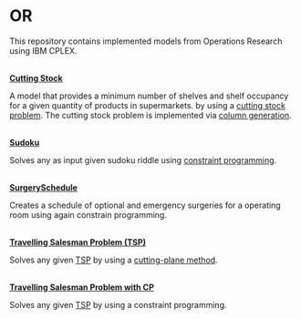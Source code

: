 # OR
This repository contains implemented models from Operations Research using IBM CPLEX.
<br />
<br />

[**Cutting Stock**](CuttingStock)

A model that provides a minimum number of shelves and shelf occupancy for a given quantity of products in supermarkets. by using a [cutting stock problem](https://en.wikipedia.org/wiki/Cutting_stock_problem). The cutting stock problem is implemented via [column generation](https://en.wikipedia.org/wiki/Column_generation).
<br />
<br />

[**Sudoku**](Sudoku)

Solves any as input given sudoku riddle using [constraint programming](https://developer.ibm.com/docloud/documentation/optimization-modeling/cp/).
<br />
<br />

[**SurgerySchedule**](SurgerySchedule)

Creates a schedule of optional and emergency surgeries for a operating room using again constrain programming.
<br />
<br />

[**Travelling Salesman Problem (TSP)**](TSP)

Solves any given [TSP](https://en.wikipedia.org/wiki/Travelling_salesman_problem) by using a [cutting-plane method](https://en.wikipedia.org/wiki/Cutting-plane_method).
<br />
<br />

[**Travelling Salesman Problem with CP**](TSP_CP)

Solves any given [TSP](https://en.wikipedia.org/wiki/Travelling_salesman_problem) by using a constraint programming.

